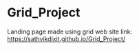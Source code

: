 # Grid_Project
Landing page made using grid
web site link: https://sathvikdixit.github.io/Grid_Project/
